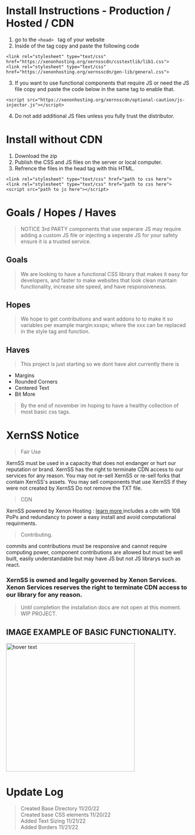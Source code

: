 # Install Instructions - Production / Hosted / CDN

1. go to the ```<head> ``` tag of your website
2. Inside of the tag copy and paste the following code
```
<link rel="stylesheet" type="text/css" href="https://xenonhosting.org/xernsscdn/csstextlib/lib1.css">
<link rel="stylesheet" type="text/css" href="https://xenonhosting.org/xernsscdn/gen-lib/general.css"> 
```

3. If you want to use functional components that require JS or need the JS file copy and paste the code below in the same tag to enable that.

```<script src="https://xenonhosting.org/xernsscdn/optional-caution/js-injector.js"></script> ```

4. Do not add additional JS files unless you fully trust the distributor.

# Install without CDN

1. Download the zip 
2. Publish the CSS and JS files on the server or local computer.
3. Refrence the files in the head tag with this HTML.

```
<link rel="stylesheet" type="text/css" href="path to css here">
<link rel="stylesheet" type="text/css" href="path to css here"> 
<script src="path to js here"></script>
```


# Goals / Hopes / Haves

> NOTICE
> 3rd PARTY components that use seperare JS may require adding a custom JS file or injecting a seperate JS for your safety ensure it is a trusted service.

## Goals

> We are looking to have a functional CSS library that makes it easy for developers, and faster to make websites that look clean mantain functionality, increase site speed, and have responsiveness. 

## Hopes

> We hope to get contributions and want addons to to make it so variables per example margin:xxxpx; where the xxx can be replaced in the style tag and function.

## Haves

> This project is just starting so we dont have alot currently there is

* Margins
* Rounded Corners
* Centered Text
* Bit More

> By the end of november im hoping to have a healthy collection of most basic css tags. 


# XernSS Notice

> Fair Use

XernSS must be used in a capacity that does not endanger or hurt our reputation or brand.
XernSS has the right to terminate CDN access to our services for any reason. 
You may not re-sell XernSS or re-sell forks that contain XernSS's assets.
You may sell components that use XernSS if they were not created by XernSS
Do not remove the TXT file.


> CDN

XernSS powered by Xenon Hosting : <a href="https://xenonhosting.org"> learn more </a> includes a cdn with 108 PoPs and redundancy to power a easy install and avoid computational requirments.

> Contributing.

commits and contributions must be responsive and cannot require computing power, component contributions are allowed but must be well built, easily understandable but may  have JS but not JS librarys such as react.


### XernSS is owned and legally governed by Xenon Services. Xenon Services reserves the right to terminate CDN access to our library for any reason.

> Until completion the installation docs are not open at this moment. WIP PROJECT.


## IMAGE EXAMPLE OF BASIC FUNCTIONALITY.

  <img src="https://i.gyazo.com/f46afc8b7463ada13febfd9ac140412e.png" width="350" title="hover text">

# Update Log

> Created Base Directory 11/20/22 <br>
> Created base CSS elements 11/20/22 <br>
> Added Text Sizing 11/21/22 <br>
> Added Borders 11/21/22
